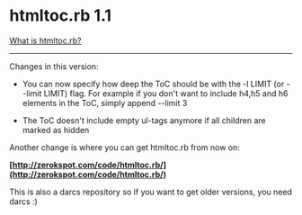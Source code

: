 # htmltoc.rb 1.1

[What is htmltoc.rb?](http://weblog.zerokspot.com/posts/633/)

-------------------------------



Changes in this version:



* You can now specify how deep the ToC should be with the -l LIMIT (or --limit LIMIT) flag. For example if you don't want to include h4,h5 and h6 elements in the ToC, simply append --limit 3 

* The ToC doesn't include empty ul-tags anymore if all children are marked as hidden



Another change is where you can get htmltoc.rb from now on:



**[http://zerokspot.com/code/htmltoc.rb/](http://zerokspot.com/code/htmltoc.rb/)**



This is also a darcs repository so if you want to get older versions, you need darcs :)